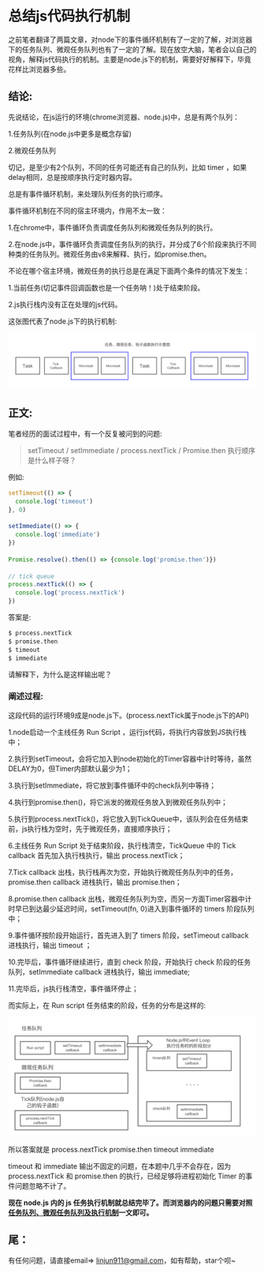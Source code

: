 # 总结js代码执行机制

之前笔者翻译了两篇文章，对node下的事件循环机制有了一定的了解，对浏览器下的任务队列、微观任务队列也有了一定的了解。现在放空大脑，笔者会以自己的视角，解释js代码执行的机制。主要是node.js下的机制，需要好好解释下，毕竟花样比浏览器多些。

## 结论:

先说结论，在js运行的环境(chrome浏览器、node.js)中，总是有两个队列：

1.任务队列(在node.js中更多是概念存留)

2.微观任务队列

切记，是至少有2个队列，不同的任务可能还有自己的队列，比如 timer ，如果delay相同，总是按顺序执行定时器内容。

总是有事件循环机制，来处理队列任务的执行顺序。

事件循环机制在不同的宿主环境内，作用不太一致：

1.在chrome中，事件循环负责调度任务队列和微观任务队列的执行。

2.在node.js中，事件循环负责调度任务队列的执行，并分成了6个阶段来执行不同种类的任务队列。微观任务由v8来解释、执行，如promise.then。

不论在哪个宿主环境，微观任务的执行总是在满足下面两个条件的情况下发生：

1.当前任务(切记事件回调函数也是一个任务呐！)处于结束阶段。

2.js执行栈内没有正在处理的js代码。

这张图代表了node.js下的执行机制:

![task&microtask&tick callback](https://github.com/evanzlj/self-learn/blob/dev/note/js_deep/imgs/task_micro_tick.jpeg)

## 正文:

笔者经历的面试过程中，有一个反复被问到的问题:

> setTimeout / setImmediate / process.nextTick / Promise.then 执行顺序是什么样子呀？

例如:

```JavaScript
setTimeout(() => {
  console.log('timeout')
}, 0)

setImmediate(() => {
  console.log('immediate')
})

Promise.resolve().then(() => {console.log('promise.then')})

// tick queue
process.nextTick(() => {
  console.log('process.nextTick')
})
```

答案是:

```bash
$ process.nextTick
$ promise.then
$ timeout
$ immediate
```

请解释下，为什么是这样输出呢？

### 阐述过程:

这段代码的运行环境9成是node.js下。(process.nextTick属于node.js下的API)

1.node启动一个主线任务 Run Script ，运行js代码，将执行内容放到JS执行栈中；

2.执行到setTimeout，会将它加入到node初始化的Timer容器中计时等待，虽然DELAY为0，但Timer内部默认最少为1；

3.执行到setImmediate，将它放到事件循环中的check队列中等待；

4.执行到promise.then()，将它派发的微观任务放入到微观任务队列中；

5.执行到process.nextTick()，将它放入到TickQueue中，该队列会在任务结束前，js执行栈为空时，先于微观任务，直接顺序执行；

6.主线任务 Run Script 处于结束阶段，执行栈清空，TickQueue 中的 Tick callback 首先加入执行栈执行，输出 process.nextTick；

7.Tick callback 出栈，执行栈再次为空，开始执行微观任务队列中的任务，promise.then callback 进栈执行，输出 promise.then；

8.promise.then callback 出栈，微观任务队列为空，而另一方面Timer容器中计时早已到达最少延迟时间，setTimeout(fn, 0)进入到事件循环的 timers 阶段队列中；

9.事件循环按阶段开始运行，首先进入到了 timers 阶段，setTimeout callback 进栈执行，输出 timeout ；

10.完毕后，事件循环继续进行，直到 check 阶段，开始执行 check 阶段的任务队列，setImmediate callback 进栈执行，输出 immediate;

11.完毕后，js执行栈清空，事件循环停止；

而实际上，在 Run script 任务结束的阶段，任务的分布是这样的:

![任务分布示意图](https://github.com/evanzlj/self-learn/blob/dev/note/js_deep/imgs/cur_queue.jpeg)

所以答案就是 process.nextTick promise.then timeout immediate

timeout 和 immediate 输出不固定的问题，在本题中几乎不会存在，因为 process.nextTick 和 promise.then 的执行，已经足够将进程初始化 Timer 的事件问题忽略不计了。

**现在 node.js 内的 js 任务执行机制就总结完毕了。而浏览器内的问题只需要对照[任务队列、微观任务队列及执行机制](https://github.com/evanzlj/self-learn/blob/dev/note/js_deep/%5B%E8%AF%91%5D%E4%BB%BB%E5%8A%A1%E9%98%9F%E5%88%97%E3%80%81%E5%BE%AE%E8%A7%82%E4%BB%BB%E5%8A%A1%E9%98%9F%E5%88%97%E5%8F%8A%E6%89%A7%E8%A1%8C%E6%9C%BA%E5%88%B6.md)一文即可。**

## 尾：

有任何问题，请直接email=> linjun911@gmail.com，如有帮助，star个呗~
